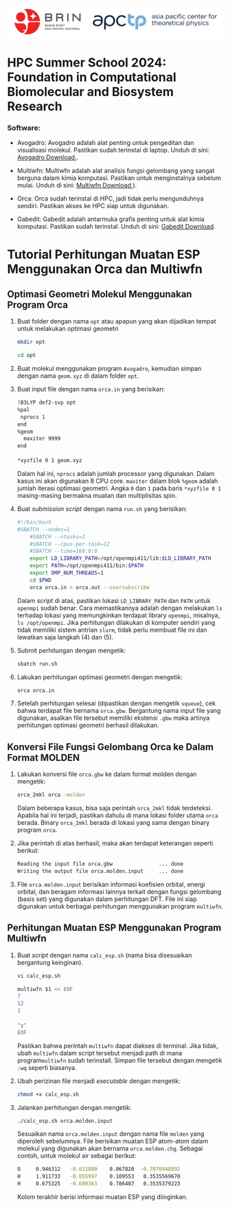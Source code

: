 ![Screenshot 2024-09-02 at xx](https://github.com/lala002-brin/BRIN_ComChem_workshop/blob/main/attachment/header.jpg) 

# HPC Summer School 2024: Foundation in Computational Biomolecular and Biosystem Research

### Software:
- Avogadro: Avogadro adalah alat penting untuk pengeditan dan visualisasi molekul. Pastikan sudah terinstal di laptop. Unduh di sini: [Avogadro Download.](https://sourceforge.net/projects/avogadro/files/latest/download).

- Multiwfn: Multiwfn adalah alat analisis fungsi gelombang yang sangat berguna dalam kimia komputasi. Pastikan untuk menginstalnya sebelum mulai. Unduh di sini: [Multiwfn Download ](https://drive.google.com/drive/folders/1N65AWDBRvWIPrqWztZKNEbuylwdOAg9M)).

- Orca: Orca sudah terinstal di HPC, jadi tidak perlu mengunduhnya sendiri. Pastikan akses ke HPC siap untuk digunakan.

- Gabedit: Gabedit adalah antarmuka grafis penting untuk alat kimia komputasi. Pastikan sudah terinstal. Unduh di sini: [Gabedit Download](https://gabedit.sourceforge.net/).

# Tutorial Perhitungan Muatan ESP Menggunakan Orca dan Multiwfn

## Optimasi Geometri Molekul Menggunakan Program Orca

1. Buat folder dengan nama `opt` atau apapun yang akan dijadikan tempat untuk melakukan optimasi geometri
   ```bash
   mkdir opt
   ```

   ```bash
   cd opt
   ```

2. Buat molekul menggunakan program `Avogadro`, kemudian simpan dengan nama `geom.xyz`  di dalam folder `opt`. 

3. Buat input file dengan nama `orca.in` yang berisikan:
   ```bash
   !B3LYP def2-svp opt
   %pal 
    nprocs 1 
   end
   %geom
     maxiter 9999
   end
        
   *xyzfile 0 1 geom.xyz
   ```

   Dalam hal ini, `nprocs` adalah jumlah processor yang digunakan. Dalam kasus ini akan digunakan 8 CPU core. `maxiter` dalam blok `%geom` adalah jumlah iterasi optimasi geometri. Angka `0` dan `1` pada baris `*xyzfile 0 1` masing-masing bermakna muatan dan multiplisitas spin. 

4. Buat *submission script* dengan nama `run.sh` yang berisikan:
   ```bash
   #!/bin/bash
   #SBATCH --nodes=1
       #SBATCH --ntasks=1
       #SBATCH --cpus-per-task=12
       #SBATCH --time=168:0:0
       export LD_LIBRARY_PATH=/opt/openmpi411/lib:$LD_LIBRARY_PATH
       export PATH=/opt/openmpi411/bin:$PATH
       export OMP_NUM_THREADS=1
       cd $PWD
       orca orca.in > orca.out --oversubscribe
   ```

   Dalam *script* di atas, pastikan lokasi `LD_LIBRARY_PATH` dan `PATH` untuk `openmpi` sudah benar. Cara memastikannya adalah dengan melakukan `ls` terhadap lokasi yang memungkinkan terdapat library `openmpi`, misalnya, `ls /opt/openmpi`. Jika perhitungan dilakukan di komputer sendiri yang tidak memiliki sistem antrian `slurm`, tidak perlu membuat file ini dan lewatkan saja langkah (4) dan (5).

5. Submit perhitungan dengan mengetik:
   ```bash
   sbatch run.sh
   ```

6. Lakukan perhitungan optimasi geometri dengan mengetik:
   ```bash
   orca orca.in
   ```

7. Setelah perhitungan selesai (dipastikan dengan mengetik `squeue`), cek bahwa terdapat file bernama `orca.gbw`. Bergantung nama input file yang digunakan, asalkan file tersebut memiliki ekstensi `.gbw` maka artinya perhitungan optimasi geometri berhasil dilakukan. 



## Konversi File Fungsi Gelombang Orca ke Dalam Format MOLDEN

1. Lakukan konversi file `orca.gbw` ke dalam format molden dengan mengetik:
   ```bash
   orca_2mkl orca -molden
   ```

   Dalam beberapa kasus, bisa saja perintah `orca_2mkl` tidak terdeteksi. Apabila hal ini terjadi, pastikan dahulu di mana lokasi folder utama `orca` berada. Binary `orca_2mkl` berada di lokasi yang sama dengan binary program `orca`. 

2. Jika perintah di atas berhasil, maka akan terdapat keterangan seperti berikut:
   ```bash
   Reading the input file orca.gbw               ... done
   Writing the output file orca.molden.input     ... done
   ```

3. File `orca.molden.input` berisikan informasi koefisien orbital, energi orbital, dan beragam informasi lainnya terkait dengan fungsi gelombang (basis set) yang digunakan dalam perhitungan DFT. File ini siap digunakan untuk berbagai perhitungan menggunakan program `multiwfn`. 



## Perhitungan Muatan ESP Menggunakan Program Multiwfn

1. Buat *script* dengan nama `calc_esp.sh` (nama bisa disesuaikan bergantung keinginan).
   ``` bash
   vi calc_esp.sh
   ```

   ```bash
   multiwfn $1 << EOF
   7 
   12 
   1
    
   "y"
   EOF
   ```

   Pastikan bahwa perintah `multiwfn` dapat diakses di terminal. Jika tidak, ubah `multiwfn` dalam script tersebut menjadi path di mana program`multiwfn` sudah terinstall. Simpan file tersebut dengan mengetik `:wq` seperti biasanya. 

2. Ubah perizinan file menjadi *executable* dengan mengetik:
   ```bash
   chmod +x calc_esp.sh
   ```

3. Jalankan perhitungan dengan mengetik:
   ```bash
   ./calc_esp.sh orca.molden.input
   ```

   Sesuaikan nama `orca.molden.input` dengan nama file `molden` yang diperoleh sebelumnya. File berisikan muatan ESP atom-atom dalam molekul yang digunakan akan bernama `orca.molden.chg`. Sebagai contoh, untuk molekul air sebagai berikut:
   ```bash
   O     0.946312   -0.021880    0.067820  -0.7070948892
   H     1.911733   -0.055997    0.109553   0.3535569670
   H     0.675325   -0.609363    0.786407   0.3535379223
   ```

   Kolom terakhir berisi informasi muatan ESP yang diinginkan.  

